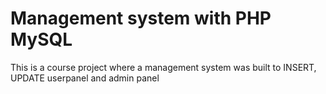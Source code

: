 # Management system with PHP MySQL
 This is a course project where a management system was built to INSERT, UPDATE userpanel and admin panel
